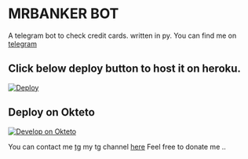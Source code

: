 # MRBANKER BOT

A telegram bot to check credit cards. written in py.
You can find me on [telegram](https://telegram.me/MrBankerBot)


## Click below deploy button to host it on heroku.
[![Deploy](https://www.herokucdn.com/deploy/button.svg)](https://heroku.com/deploy)

## Deploy on Okteto

[![Develop on Okteto](https://okteto.com/develop-okteto.svg)](https://cloud.okteto.com/deploy)

You can contact me [tg](https://telegram.me/xbinner) my tg channel [here](https://telegram.me/binverse)
Feel free to donate me ..
